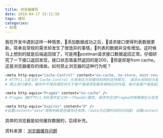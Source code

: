 ```yaml
---
title: 浏览器缓存
date: 2018-04-17 15:11:58
tags: 缓存
categories: 
- 前端
---
```


我在开发中遇到这样一种情景，添加数据成功之后，请求接口使得列表数据更新。简单且常规的需求却发生了很诡异的事情，列表的数据并没有增加。这时候马上想到的就是后端返回错了，可是用postman请求接口数据返回正常。仔细研究了一下接口返回发现，接口状态值虽然返回的是200，但是却是from cache。这是浏览器缓存的缘故。如何禁止浏览器的这种行为呢？

<!-- more -->

<!-- 下面是浏览器缓存流程图：
![浏览器缓存流程图](/img/http.png) -->

```bash
<meta http-equiv="Cache-Control" content="no-cache, no-store, must-revalidate" />
# HTTP/1.1定义的 Cache-Control 头用来区分对缓存机制的支持情况， 请求头和响应头都支持这个属性。通过它提供的不同的值来定义缓存策略。
# 禁止进行缓存。缓存中不得存储任何关于客户端请求和服务端响应的内容。每次由客户端发起的请求都会下载完整的响应内容。

<meta http-equiv="Pragma" content="no-cache" />
# Pragma 是HTTP/1.0标准中定义的一个header属性，请求中包含Pragma的效果跟在头信息中定义Cache-Control: no-cache相同，但是HTTP的响应头不支持这个属性，所以它不能拿来完全替代HTTP/1.1中定义的Cache-control头。通常定义Pragma以向后兼容基于HTTP/1.0的客户端。

<meta http-equiv="Expires" content="0" />
#设置content="date"用来判断是否缓存还有效，(date为过期时间的时间值) 设置content="0",则设置缓存立即失效。
```

具体的浏览器是如何缓存数据的，后续补充。

资料来源：
[浏览器缓存问题](https://developer.mozilla.org/zh-CN/docs/Web/HTTP/Caching_FAQ)








